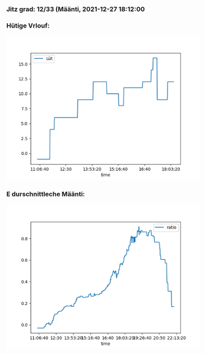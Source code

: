 ### Jitz grad: 12/33 (Määnti, 2021-12-27 18:12:00

### Hütige Vrlouf:
![Graph](Today.png)

### E durschnittleche Määnti:
![Graph](Määnti.png)